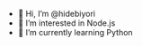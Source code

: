 - 👋 Hi, I’m @hidebiyori
- 👀 I’m interested in Node.js
- 🌱 I’m currently learning Python

<!---
hidebiyori/hidebiyori is a ✨ special ✨ repository because its `README.md` (this file) appears on your GitHub profile.
You can click the Preview link to take a look at your changes.
--->
